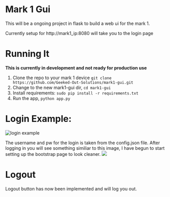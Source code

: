 # Mark 1 Gui
This will be a ongoing project in flask to build a web ui for the mark 1.

Currently setup for http://mark1_ip:8080 will take you to the login page

# Running It
**This is currently in development and not ready for production use**

1. Clone the repo to your mark 1 device `git clone https://github.com/Geeked-Out-Solutions/mark1-gui.git`
2. Change to the new mark1-gui dir, `cd mark1-gui`
3. Install requirements: `sudo pip install -r requirements.txt`
4. Run the app, `python app.py`


# Login Example:

![login example](https://user-images.githubusercontent.com/1426587/28755344-af03371e-7526-11e7-8853-2d82cb931e3d.png)

The username and pw for the login is taken from the config.json file.  After logging in you will see something similiar to this image, I have begun to start setting up the bootstrap page to look cleaner.
![](https://user-images.githubusercontent.com/1426587/28775285-1fe61530-75bf-11e7-8d47-0aa4524d7b8a.png)

# Logout
Logout button has now been implemented and will log you out.
